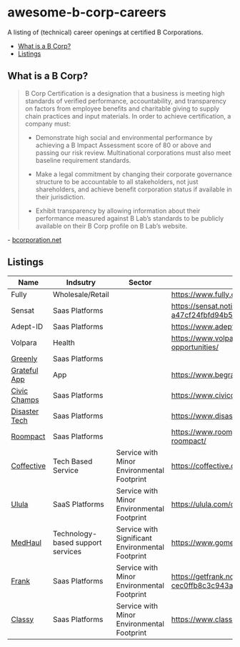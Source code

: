 # awesome-b-corp-careers
A listing of (technical) career openings at certified B Corporations.

- [What is a B Corp?](#what-is-a-b-corp)
- [Listings](#listings)

## What is a B Corp?

> B Corp Certification is a designation that a business is meeting high standards of verified performance, accountability, and transparency on factors from employee benefits and charitable giving to supply chain practices and input materials. In order to achieve certification, a company must: 
>
> - Demonstrate high social and environmental performance by achieving a B Impact Assessment score of 80 or above and passing our risk review. Multinational corporations must also meet baseline requirement standards. 
>
> - Make a legal commitment by changing their corporate governance structure to be accountable to all stakeholders, not just shareholders, and achieve benefit corporation status if available in their jurisdiction. 
>
> - Exhibit transparency by allowing information about their performance measured against B Lab’s standards to be publicly available on their B Corp profile on B Lab’s website.  

\- [bcorporation.net](https://www.bcorporation.net/en-us/certification)

## Listings

| Name | Indsutry | Sector | URL | 
| ---- | -------- | ------ | --- | 
| Fully | Wholesale/Retail | | https://www.fully.com/careers |
| Sensat | Saas Platforms | | https://sensat.notion.site/Careers-at-Sensat-a47cf24fbfd94b55b81a090cbe67a565 |
| Adept-ID | Saas Platforms | | https://www.adept-id.com/careers/ |
| Volpara | Health | | https://www.volparahealth.com/careers/current-opportunities/ |
| [Greenly](https://www.bcorporation.net/en-us/find-a-b-corp/company/greenly) | Saas Platforms | | |
| [Grateful App](https://www.bcorporation.net/en-us/find-a-b-corp/company/grateful-app) | App | | https://www.begrateful.org/contact |
| [Civic Champs](https://www.bcorporation.net/en-us/find-a-b-corp/company/civic-champs) | Saas Platforms | | https://www.civicchamps.com/careers |
| [Disaster Tech](https://www.bcorporation.net/en-us/find-a-b-corp/company/disaster-tech) | Saas Platforms | | https://www.disastertech.com/careers |
| [Roompact](https://www.bcorporation.net/en-us/find-a-b-corp/company/roompact) | Saas Platforms | | https://www.roompact.com/about/careers-at-roompact/ |
| [Coffective](https://www.bcorporation.net/en-us/find-a-b-corp/company/coffective-l-l-c) | Tech Based Service | Service with Minor Environmental Footprint | https://coffective.com/about/team/ |
| [Ulula](https://www.bcorporation.net/en-us/find-a-b-corp/company/ulula) | SaaS Platforms | Service with Minor Environmental Footprint | https://ulula.com/our-company/#careers |
| [MedHaul]( https://www.bcorporation.net/en-us/find-a-b-corp/company/med-haul) | Technology-based support services | Service with Significant Environmental Footprint | https://www.gomedhaul.com/careers |
| [Frank](https://www.bcorporation.net/en-us/find-a-b-corp/company/frank) | Saas Platforms | Service with Minor Environmental Footprint | https://getfrank.notion.site/Jobs-cec0ffb8c3c943aaa05d7634218af485 |
| [Classy](https://www.bcorporation.net/en-us/find-a-b-corp/company/classy) | Saas Platforms | Service with Minor Environmental Footprint | https://www.classy.org/careers/ |

